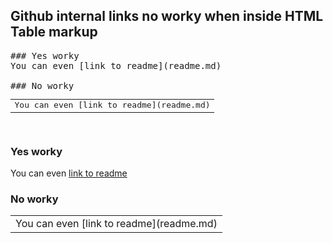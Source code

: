 ## Github internal links no worky when inside HTML Table markup

<pre>
### Yes worky
You can even [link to readme](readme.md)

### No worky
<table><tr><td>You can even [link to readme](readme.md)</td></tr></table>
</pre>

### Yes worky
You can even [link to readme](readme.md)

### No worky
<table><tr><td>You can even [link to readme](readme.md)</td></tr></table>
